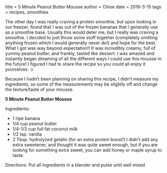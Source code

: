 <metadata>
title = 5 Minute Peanut Butter Mousse
author = Chloe
date = 2016-3-15
tags = recipes, smoothies
</metadata>

The other day I was really craving a protein smoothie, but upon looking in our freezer, found that I was out of the frozen bananas that I generally use as a smoothie base. Usually this would deter me, but I really was craving a smoothie. I decided to just throw some stuff together (completely omitting anything frozen which I would generally never do!) and hope for the best. What I got was way beyond expectation!! It was incredibly creamy, full of yummy peanut butter, and frankly, tasted like dessert. I was amazed and instantly began dreaming of all the different ways I could use this mousse in the future! I figured I had to share the recipe so you could all enjoy it yourselves. :)

Because I hadn’t been planning on sharing this recipe, I didn’t measure my ingredients, so some of the measurements may be slightly off and change the texture/taste of your mousse.

__5 Minute Peanut Butter Mousse__

Ingredients:

  - 1 ripe banana
  - 1/4 cup peanut butter
  - 1/4-1/3 cup full fat coconut milk
  - 1/2 tsp. vanilla
  - 2 Tbsp. hydrolyzed gelatin (for an extra protein boost!)
I didn’t add any extra sweetener, and thought it was quite sweet enough, but if you are looking for something extra sweet, you can add honey or maple syrup to taste.

Directions: Put all ingredients in a blender and pulse until well mixed
